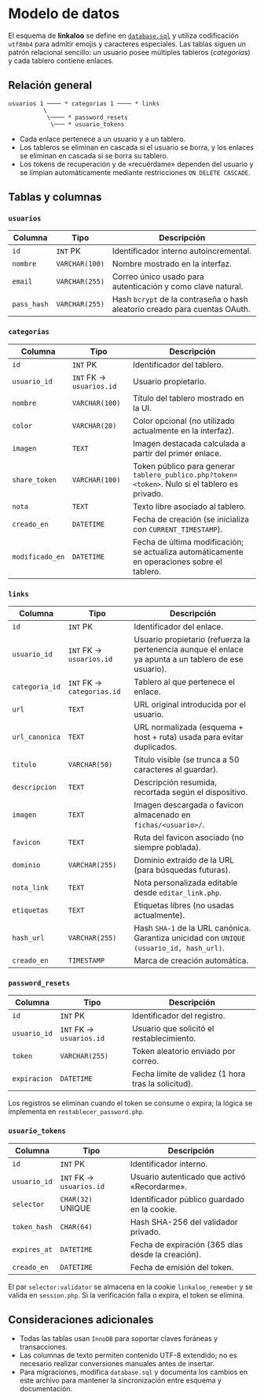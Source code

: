 # Modelo de datos

El esquema de **linkaloo** se define en [`database.sql`](../database.sql) y utiliza codificación `utf8mb4` para admitir emojis y caracteres especiales.
Las tablas siguen un patrón relacional sencillo: un usuario posee múltiples tableros (*categorías*) y cada tablero contiene enlaces.

## Relación general

```
usuarios 1 ──── * categorias 1 ──── * links
          \
           \──── * password_resets
            \─── * usuario_tokens
```

- Cada enlace pertenece a un usuario y a un tablero.
- Los tableros se eliminan en cascada si el usuario se borra, y los enlaces se eliminan en cascada si se borra su tablero.
- Los tokens de recuperación y de «recuérdame» dependen del usuario y se limpian automáticamente mediante restricciones `ON DELETE CASCADE`.

## Tablas y columnas

### `usuarios`

| Columna     | Tipo            | Descripción |
|-------------|-----------------|-------------|
| `id`        | `INT` PK        | Identificador interno autoincremental. |
| `nombre`    | `VARCHAR(100)`  | Nombre mostrado en la interfaz. |
| `email`     | `VARCHAR(255)`  | Correo único usado para autenticación y como clave natural. |
| `pass_hash` | `VARCHAR(255)`  | Hash `bcrypt` de la contraseña o hash aleatorio creado para cuentas OAuth. |

### `categorias`

| Columna        | Tipo              | Descripción |
|----------------|-------------------|-------------|
| `id`           | `INT` PK          | Identificador del tablero. |
| `usuario_id`   | `INT` FK → `usuarios.id` | Usuario propietario. |
| `nombre`       | `VARCHAR(100)`    | Título del tablero mostrado en la UI. |
| `color`        | `VARCHAR(20)`     | Color opcional (no utilizado actualmente en la interfaz). |
| `imagen`       | `TEXT`            | Imagen destacada calculada a partir del primer enlace. |
| `share_token`  | `VARCHAR(100)`    | Token público para generar `tablero_publico.php?token=<token>`. Nulo si el tablero es privado. |
| `nota`         | `TEXT`            | Texto libre asociado al tablero. |
| `creado_en`    | `DATETIME`        | Fecha de creación (se inicializa con `CURRENT_TIMESTAMP`). |
| `modificado_en`| `DATETIME`        | Fecha de última modificación; se actualiza automáticamente en operaciones sobre el tablero. |

### `links`

| Columna        | Tipo              | Descripción |
|----------------|-------------------|-------------|
| `id`           | `INT` PK          | Identificador del enlace. |
| `usuario_id`   | `INT` FK → `usuarios.id` | Usuario propietario (refuerza la pertenencia aunque el enlace ya apunta a un tablero de ese usuario). |
| `categoria_id` | `INT` FK → `categorias.id` | Tablero al que pertenece el enlace. |
| `url`          | `TEXT`            | URL original introducida por el usuario. |
| `url_canonica` | `TEXT`            | URL normalizada (esquema + host + ruta) usada para evitar duplicados. |
| `titulo`       | `VARCHAR(50)`     | Título visible (se trunca a 50 caracteres al guardar). |
| `descripcion`  | `TEXT`            | Descripción resumida, recortada según el dispositivo. |
| `imagen`       | `TEXT`            | Imagen descargada o favicon almacenado en `fichas/<usuario>/`. |
| `favicon`      | `TEXT`            | Ruta del favicon asociado (no siempre poblada). |
| `dominio`      | `VARCHAR(255)`    | Dominio extraído de la URL (para búsquedas futuras). |
| `nota_link`    | `TEXT`            | Nota personalizada editable desde `editar_link.php`. |
| `etiquetas`    | `TEXT`            | Etiquetas libres (no usadas actualmente). |
| `hash_url`     | `VARCHAR(255)`    | Hash `SHA-1` de la URL canónica. Garantiza unicidad con `UNIQUE (usuario_id, hash_url)`. |
| `creado_en`    | `TIMESTAMP`       | Marca de creación automática. |

### `password_resets`

| Columna      | Tipo              | Descripción |
|--------------|-------------------|-------------|
| `id`         | `INT` PK          | Identificador del registro. |
| `usuario_id` | `INT` FK → `usuarios.id` | Usuario que solicitó el restablecimiento. |
| `token`      | `VARCHAR(255)`    | Token aleatorio enviado por correo. |
| `expiracion` | `DATETIME`        | Fecha límite de validez (1 hora tras la solicitud). |

Los registros se eliminan cuando el token se consume o expira; la lógica se implementa en `restablecer_password.php`.

### `usuario_tokens`

| Columna      | Tipo              | Descripción |
|--------------|-------------------|-------------|
| `id`         | `INT` PK          | Identificador interno. |
| `usuario_id` | `INT` FK → `usuarios.id` | Usuario autenticado que activó «Recordarme». |
| `selector`   | `CHAR(32)` UNIQUE | Identificador público guardado en la cookie. |
| `token_hash` | `CHAR(64)`        | Hash SHA-256 del validador privado. |
| `expires_at` | `DATETIME`        | Fecha de expiración (365 días desde la creación). |
| `creado_en`  | `DATETIME`        | Fecha de emisión del token. |

El par `selector:validator` se almacena en la cookie `linkaloo_remember` y se valida en `session.php`. Si la verificación falla o expira, el token se elimina.

## Consideraciones adicionales

- Todas las tablas usan `InnoDB` para soportar claves foráneas y transacciones.
- Las columnas de texto permiten contenido UTF-8 extendido; no es necesario realizar conversiones manuales antes de insertar.
- Para migraciones, modifica `database.sql` y documenta los cambios en este archivo para mantener la sincronización entre esquema y documentación.
